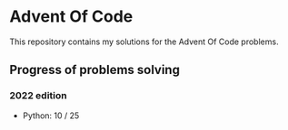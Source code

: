 # Advent Of Code

This repository contains my solutions for the Advent Of Code problems.

## Progress of problems solving

### 2022 edition

- Python: 10 / 25
